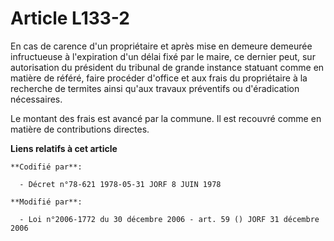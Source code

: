 # Article L133-2

En cas de carence d'un propriétaire et après mise en demeure demeurée infructueuse à l'expiration d'un délai fixé par le
maire, ce dernier peut, sur autorisation du président du tribunal de grande instance statuant comme en matière de référé,
faire procéder d'office et aux frais du propriétaire à la recherche de termites ainsi qu'aux travaux préventifs ou
d'éradication nécessaires.

Le montant des frais est avancé par la commune. Il est recouvré comme en matière de contributions directes.

**Liens relatifs à cet article**

	**Codifié par**:

	  - Décret n°78-621 1978-05-31 JORF 8 JUIN 1978

	**Modifié par**:

	  - Loi n°2006-1772 du 30 décembre 2006 - art. 59 () JORF 31 décembre 2006
